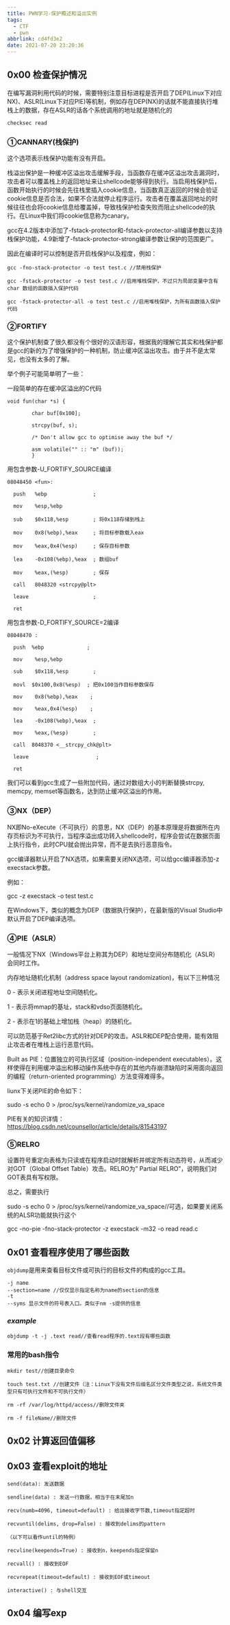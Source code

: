 ```yaml
---
title: PWN学习-保护概述和溢出实例
tags:
  - CTF
  - pwn
abbrlink: cd4fd3e2
date: 2021-07-20 23:20:36
---
```


## 0x00 检查保护情况

在编写漏洞利用代码的时候，需要特别注意目标进程是否开启了DEP(Linux下对应NX)、ASLR(Linux下对应PIE)等机制，例如存在DEP(NX)的话就不能直接执行堆栈上的数据，存在ASLR的话各个系统调用的地址就是随机化的

```bash
checksec read
```

### ①CANNARY(栈保护)

这个选项表示栈保护功能有没有开启。

栈溢出保护是一种缓冲区溢出攻击缓解手段，当函数存在缓冲区溢出攻击漏洞时，攻击者可以覆盖栈上的返回地址来让shellcode能够得到执行。当启用栈保护后，函数开始执行的时候会先往栈里插入cookie信息，当函数真正返回的时候会验证cookie信息是否合法，如果不合法就停止程序运行。攻击者在覆盖返回地址的时候往往也会将cookie信息给覆盖掉，导致栈保护检查失败而阻止shellcode的执行。在Linux中我们将cookie信息称为canary。

gcc在4.2版本中添加了-fstack-protector和-fstack-protector-all编译参数以支持栈保护功能，4.9新增了-fstack-protector-strong编译参数让保护的范围更广。

因此在编译时可以控制是否开启栈保护以及程度，例如：
```
gcc -fno-stack-protector -o test test.c //禁用栈保护

gcc -fstack-protector -o test test.c //启用堆栈保护，不过只为局部变量中含有 char 数组的函数插入保护代码

gcc -fstack-protector-all -o test test.c //启用堆栈保护，为所有函数插入保护代码
```
### ②FORTIFY

这个保护机制查了很久都没有个很好的汉语形容，根据我的理解它其实和栈保护都是gcc的新的为了增强保护的一种机制，防止缓冲区溢出攻击。由于并不是太常见，也没有太多的了解。

举个例子可能简单明了一些：

一段简单的存在缓冲区溢出的C代码



```
void fun(char *s) {
 
        char buf[0x100];
 
        strcpy(buf, s);
 
        /* Don't allow gcc to optimise away the buf */
 
        asm volatile("" :: "m" (buf));
        }
```



用包含参数-U_FORTIFY_SOURCE编译



```
08048450 <fun>:
 
  push   %ebp               ;
 
  mov    %esp,%ebp
 
  sub    $0x118,%esp        ; 将0x118存储到栈上
 
  mov    0x8(%ebp),%eax     ; 将目标参数载入eax
 
  mov    %eax,0x4(%esp)     ; 保存目标参数
 
  lea    -0x108(%ebp),%eax  ; 数组buf
 
  mov    %eax,(%esp)        ; 保存
 
  call   8048320 <strcpy@plt>
 
  leave                     ;
 
  ret
```



用包含参数-D_FORTIFY_SOURCE=2编译



```
08048470 :
 
  push  %ebp              ;
 
  mov    %esp,%ebp
 
  sub    $0x118,%esp        ;
 
  movl  $0x100,0x8(%esp)  ; 把0x100当作目标参数保存
 
  mov    0x8(%ebp),%eax    ;
 
  mov    %eax,0x4(%esp)    ;
 
  lea    -0x108(%ebp),%eax  ;
 
  mov    %eax,(%esp)        ;
 
  call  8048370 <__strcpy_chk@plt>
 
  leave                      ;
 
  ret
```



我们可以看到gcc生成了一些附加代码，通过对数组大小的判断替换strcpy, memcpy, memset等函数名，达到防止缓冲区溢出的作用。

### ③NX（DEP）

NX即No-eXecute（不可执行）的意思，NX（DEP）的基本原理是将数据所在内存页标识为不可执行，当程序溢出成功转入shellcode时，程序会尝试在数据页面上执行指令，此时CPU就会抛出异常，而不是去执行恶意指令。

gcc编译器默认开启了NX选项，如果需要关闭NX选项，可以给gcc编译器添加-z execstack参数。

例如：

gcc -z execstack -o test test.c

在Windows下，类似的概念为DEP（数据执行保护），在最新版的Visual Studio中默认开启了DEP编译选项。

### ④PIE（ASLR）

一般情况下NX（Windows平台上称其为DEP）和地址空间分布随机化（ASLR）会同时工作。

内存地址随机化机制（address space layout randomization)，有以下三种情况

0 - 表示关闭进程地址空间随机化。

1 - 表示将mmap的基址，stack和vdso页面随机化。

2 - 表示在1的基础上增加栈（heap）的随机化。

可以防范基于Ret2libc方式的针对DEP的攻击。ASLR和DEP配合使用，能有效阻止攻击者在堆栈上运行恶意代码。

Built as PIE：位置独立的可执行区域（position-independent executables）。这样使得在利用缓冲溢出和移动操作系统中存在的其他内存崩溃缺陷时采用面向返回的编程（return-oriented programming）方法变得难得多。

liunx下关闭PIE的命令如下：

sudo -s echo 0 > /proc/sys/kernel/randomize_va_space

PIE有关的知识详情：https://blog.csdn.net/counsellor/article/details/81543197

### ⑤RELRO

设置符号重定向表格为只读或在程序启动时就解析并绑定所有动态符号，从而减少对GOT（Global Offset Table）攻击。RELRO为” Partial RELRO”，说明我们对GOT表具有写权限。

总之，需要执行

sudo -s echo 0 > /proc/sys/kernel/randomize_va_space//可选，如果要关闭系统的ALSR功能就执行这个

gcc -no-pie -fno-stack-protector -z execstack -m32 -o read read.c

## 0x01 查看程序使用了哪些函数

`objdump`是用来查看目标文件或可执行的目标文件的构成的gcc工具。

```
-j name
--section=name //仅仅显示指定名称为name的section的信息
-t
--syms 显示文件的符号表入口。类似于nm -s提供的信息
```

### ***example***

```
objdump -t -j .text read//查看read程序的.text段有哪些函数
```

### 常用的bash指令

```
mkdir test//创建目录命令

touch test.txt //创建文件（注：Linux下没有文件后缀名区分文件类型之说，系统文件类型只有可执行文件和不可执行文件）

rm -rf /var/log/httpd/access//删除文件夹

rm -f fileName//删除文件
```

## 0x02 计算返回值偏移

## 0x03 查看exploit的地址

```
send(data): 发送数据

sendline(data) : 发送一行数据，相当于在末尾加n      

recv(numb=4096, timeout=default) : 给出接收字节数,timeout指定超时

recvuntil(delims, drop=False) : 接收到delims的pattern

（以下可以看作until的特例）

recvline(keepends=True) : 接收到n，keepends指定保留n

recvall() : 接收到EOF

recvrepeat(timeout=default) : 接收到EOF或timeout

interactive() : 与shell交互
```

## 0x04 编写exp

